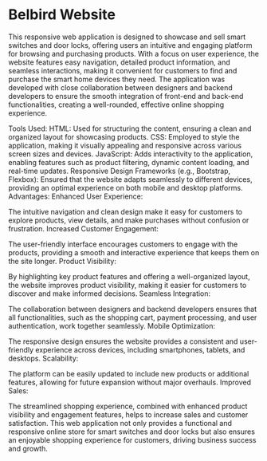 # Belbird Website

This responsive web application is designed to showcase and sell smart switches and door locks, offering users an intuitive and engaging platform for browsing and purchasing products. With a focus on user experience, the website features easy navigation, detailed product information, and seamless interactions, making it convenient for customers to find and purchase the smart home devices they need. The application was developed with close collaboration between designers and backend developers to ensure the smooth integration of front-end and back-end functionalities, creating a well-rounded, effective online shopping experience.

Tools Used:
HTML: Used for structuring the content, ensuring a clean and organized layout for showcasing products.
CSS: Employed to style the application, making it visually appealing and responsive across various screen sizes and devices.
JavaScript: Adds interactivity to the application, enabling features such as product filtering, dynamic content loading, and real-time updates.
Responsive Design Frameworks (e.g., Bootstrap, Flexbox): Ensured that the website adapts seamlessly to different devices, providing an optimal experience on both mobile and desktop platforms.
Advantages:
Enhanced User Experience:

The intuitive navigation and clean design make it easy for customers to explore products, view details, and make purchases without confusion or frustration.
Increased Customer Engagement:

The user-friendly interface encourages customers to engage with the products, providing a smooth and interactive experience that keeps them on the site longer.
Product Visibility:

By highlighting key product features and offering a well-organized layout, the website improves product visibility, making it easier for customers to discover and make informed decisions.
Seamless Integration:

The collaboration between designers and backend developers ensures that all functionalities, such as the shopping cart, payment processing, and user authentication, work together seamlessly.
Mobile Optimization:

The responsive design ensures the website provides a consistent and user-friendly experience across devices, including smartphones, tablets, and desktops.
Scalability:

The platform can be easily updated to include new products or additional features, allowing for future expansion without major overhauls.
Improved Sales:

The streamlined shopping experience, combined with enhanced product visibility and engagement features, helps to increase sales and customer satisfaction.
This web application not only provides a functional and responsive online store for smart switches and door locks but also ensures an enjoyable shopping experience for customers, driving business success and growth.
